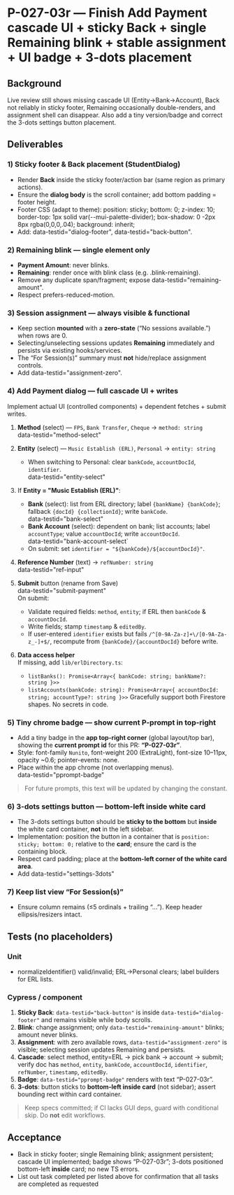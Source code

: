 # P-027-03r — Finish Add Payment cascade UI + sticky Back + single Remaining blink + stable assignment + UI badge + 3-dots placement

## Background
Live review still shows missing cascade UI (Entity→Bank→Account), Back not reliably in sticky footer, Remaining occasionally double-renders, and assignment shell can disappear. Also add a tiny version/badge and correct the 3-dots settings button placement.

## Deliverables

### 1) Sticky footer & Back placement (StudentDialog)
- Render **Back** inside the sticky footer/action bar (same region as primary actions).
- Ensure the **dialog body** is the scroll container; add bottom padding = footer height.
- Footer CSS (adapt to theme):
  position: sticky; bottom: 0; z-index: 10;
  border-top: 1px solid var(--mui-palette-divider);
  box-shadow: 0 -2px 8px rgba(0,0,0,.04);
  background: inherit;
- Add: data-testid="dialog-footer", data-testid="back-button".

### 2) Remaining blink — single element only
- **Payment Amount**: never blinks.
- **Remaining**: render once with blink class (e.g. .blink-remaining).
- Remove any duplicate span/fragment; expose data-testid="remaining-amount".
- Respect prefers-reduced-motion.

### 3) Session assignment — always visible & functional
- Keep section **mounted** with a **zero-state** (“No sessions available.”) when rows are 0.
- Selecting/unselecting sessions updates **Remaining** immediately and persists via existing hooks/services.
- The “For Session(s)” summary must **not** hide/replace assignment controls.
- Add data-testid="assignment-zero".

### 4) **Add Payment** dialog — full cascade **UI** + writes
Implement actual UI (controlled components) + dependent fetches + submit writes.

1) **Method** (select) — `FPS`, `Bank Transfer`, `Cheque` → `method: string`  
   data-testid="method-select"

2) **Entity** (select) — `Music Establish (ERL)`, `Personal` → `entity: string`  
   - When switching to Personal: clear `bankCode`, `accountDocId`, `identifier`.  
   data-testid="entity-select"

3) If **Entity = "Music Establish (ERL)"**:
   - **Bank** (select): list from ERL directory; label `{bankName} {bankCode}`; fallback `{docId} {collectionId}`; write `bankCode`.  
     data-testid="bank-select"
   - **Bank Account** (select): dependent on bank; list accounts; label `accountType`; value `accountDocId`; write `accountDocId`.  
     data-testid="bank-account-select`
   - On submit: set `identifier = "${bankCode}/${accountDocId}"`.

4) **Reference Number** (text) → `refNumber: string`  
   data-testid="ref-input"

5) **Submit** button (rename from Save)  
   data-testid="submit-payment"  
   On submit:
   - Validate required fields: `method`, `entity`; if ERL then `bankCode` & `accountDocId`.
   - Write fields; stamp `timestamp` & `editedBy`.
   - If user-entered `identifier` exists but fails `/^[0-9A-Za-z]+\/[0-9A-Za-z_-]+$/`, recompute from `{bankCode}/{accountDocId}` before write.

6) **Data access helper**  
   If missing, add `lib/erlDirectory.ts`:
   - `listBanks(): Promise<Array<{ bankCode: string; bankName?: string }>>`
   - `listAccounts(bankCode: string): Promise<Array<{ accountDocId: string; accountType?: string }>>`
   Gracefully support both Firestore shapes. No secrets in code.

### 5) Tiny chrome badge — show current P-prompt in top-right
- Add a tiny badge in the **app top-right corner** (global layout/top bar), showing the **current prompt id** for this PR: **“P-027-03r”**.
- Style: font-family `Nunito`, font-weight 200 (ExtraLight), font-size 10–11px, opacity ~0.6; pointer-events: none.
- Place within the app chrome (not overlapping menus).  
  data-testid="pprompt-badge"
> For future prompts, this text will be updated by changing the constant.

### 6) 3-dots settings button — bottom-left **inside white card**
- The 3-dots settings button should be **sticky to the bottom** but **inside** the white card container, **not** in the left sidebar.
- Implementation: position the button in a container that is `position: sticky; bottom: 0;` relative to the **card**; ensure the card is the containing block.
- Respect card padding; place at the **bottom-left corner of the white card area**.
- Add data-testid="settings-3dots"

### 7) Keep list view “For Session(s)”
- Ensure column remains (≤5 ordinals + trailing “…”). Keep header ellipsis/resizers intact.

## Tests (no placeholders)
### Unit
- normalizeIdentifier() valid/invalid; ERL→Personal clears; label builders for ERL lists.

### Cypress / component
1) **Sticky Back**: `data-testid="back-button"` is inside `data-testid="dialog-footer"` and remains visible while body scrolls.
2) **Blink**: change assignment; only `data-testid="remaining-amount"` blinks; amount never blinks.
3) **Assignment**: with zero available rows, `data-testid="assignment-zero"` is visible; selecting session updates Remaining and persists.
4) **Cascade**: select method, entity=ERL → pick bank → account → submit; verify doc has `method`, `entity`, `bankCode`, `accountDocId`, `identifier`, `refNumber`, `timestamp`, `editedBy`.
5) **Badge**: `data-testid="pprompt-badge"` renders with text “P-027-03r”.
6) **3-dots**: button sticks to **bottom-left inside card** (not sidebar); assert bounding rect within card container.

> Keep specs committed; if CI lacks GUI deps, guard with conditional skip. Do **not** edit workflows.

## Acceptance
- Back in sticky footer; single Remaining blink; assignment persistent; cascade UI implemented; badge shows “P-027-03r”; 3-dots positioned bottom-left **inside** card; no new TS errors.
- List out task completed per listed above for confirmation that all tasks are completed as requested
